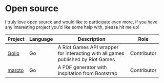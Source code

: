 # Open source

I truly love open source and would like to participate even more, if you have any interesting project you'd like some
help with, please hit me up!

| Project                                         | Language | Description                                                                     | Role        |
|-------------------------------------------------|----------|---------------------------------------------------------------------------------|-------------|
| [Golio](https://github.com/KnutZuidema/golio)   | Go 		    | A Riot Games API wrapper for interacting with all games published by Riot Games | Contributor |
| [maroto](https://github.com/johnfercher/maroto) | Go       | A PDF generator with inspitation from Bootstrap                                 | Contributor |